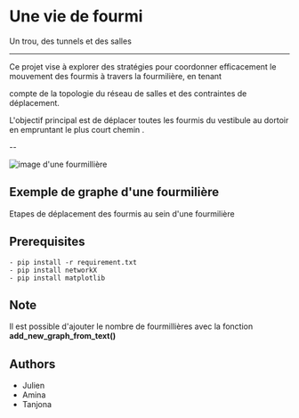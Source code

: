 # Une vie de fourmi

Un trou, des tunnels et des salles

---

  Ce projet vise à explorer  des stratégies pour coordonner efficacement le mouvement des fourmis à travers la fourmilière, en tenant
  
 compte de la topologie du réseau de salles et des contraintes de déplacement.
 
 L'objectif principal est de déplacer toutes les fourmis du vestibule au dortoir en empruntant le plus court chemin .
 
--

![image d'une fourmillière](fourmillière.jpg)

## Exemple de graphe d'une fourmilière

Etapes de déplacement des fourmis au sein d'une fourmilière 


## Prerequisites
```
- pip install -r requirement.txt
- pip install networkX
- pip install matplotlib
```

## Note

 Il est possible d'ajouter le nombre de fourmillières avec la fonction **add_new_graph_from_text()**

 ## Authors

 - Julien
 - Amina
 - Tanjona

 

